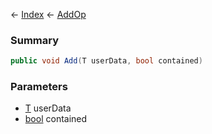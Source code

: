 ← [Index](Api-Index) ← [AddOp<T>](VRageMath.AddOp`1)

### Summary

```csharp
public void Add(T userData, bool contained)
```

### Parameters

* [T]() userData
* [bool](System.Boolean) contained

